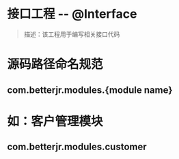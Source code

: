 # 接口工程 -- @Interface
> 描述：该工程用于编写相关接口代码

# 源码路径命名规范
## com.betterjr.modules.{module name}

# 如：客户管理模块
## com.betterjr.modules.customer
